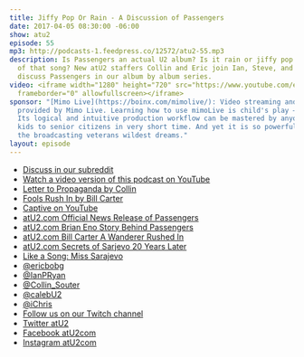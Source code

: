 ```yaml
---
title: Jiffy Pop Or Rain - A Discussion of Passengers
date: 2017-04-05 08:30:00 -06:00
show: atu2
episode: 55
mp3: http://podcasts-1.feedpress.co/12572/atu2-55.mp3
description: Is Passengers an actual U2 album? Is it rain or jiffy pop at the start
  of that song? New atU2 staffers Collin and Eric join Ian, Steve, and Chris to finally
  discuss Passengers in our album by album series.
video: <iframe width="1280" height="720" src="https://www.youtube.com/embed/oTg3Ookclvo"
  frameborder="0" allowfullscreen></iframe>
sponsor: "[Mimo Live](https://boinx.com/mimolive/): Video streaming and production
  provided by Mimo Live. Learning how to use mimoLive is child's play – literally.
  Its logical and intuitive production workflow can be mastered by anyone from school
  kids to senior citizens in very short time. And yet it is so powerful, it also satisfies
  the broadcasting veterans wildest dreams."
layout: episode
---
```


* [Discuss in our subreddit](https://www.reddit.com/r/Goodstuff_fm/comments/63lzhp/atu2_55_jiffy_pop_or_rain_a_discussion_of/)
* [Watch a video version of this podcast on YouTube](https://www.youtube.com/watch?v=oTg3Ookclvo)
* [Letter to Propaganda by Collin](https://twitter.com/atu2comSherry/status/849455826532216833)
* [Fools Rush In by Bill Carter](http://amzn.to/2n9wufw)
* [Captive on YouTube](https://www.youtube.com/watch?v=OXPwsNdxqdU)
* [atU2.com Official News Release of Passengers](https://www.atu2.com/news/passengers-official-news-release-announcement.html)
* [atU2.com Brian Eno Story Behind Passengers](https://www.atu2.com/news/eno-the-story-behind-original-soundtracks-1.html
)
* [atU2.com Bill Carter A Wanderer Rushed In](https://www.atu2.com/news/bill-carter-a-wanderer-rushed-in.html)
* [atU2.com Secrets of Sarjevo 20 Years Later](https://www.atu2.com/news/secrets-of-sarajevo-20-years-later.html)
* [Like a Song: Miss Sarajevo](https://www.atu2.com/news/like-a-song-miss-sarajevo.html)
* [@ericbobg](https://twitter.com/ericbobg)
* [@IanPRyan](https://twitter.com/ianpryan)
* [@Collin_Souter](https://twitter.com/collin_souter)
* [@calebU2](https://twitter.com/calebu2)
* [@iChris](https://twitter.com/ichris)
* [Follow us on our Twitch channel](https://www.twitch.tv/goodstuff_fm)
* [Twitter atU2](https://twitter.com/atu2)
* [Facebook atU2com](https://www.facebook.com/atu2com)
* [Instagram atU2com](https://www.instagram.com/atu2com/)
